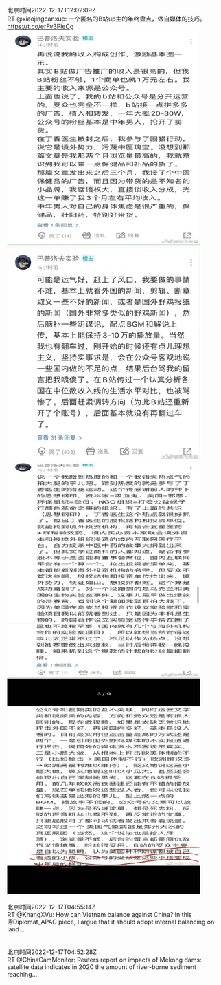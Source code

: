 北京时间2022-12-17T12:02:09Z<br>RT @xiaojingcanxue: 一个匿名的B站up主的年终盘点，做自媒体的技巧。 https://t.co/erFv3PieCg<br><img src='/temp/image/2022/n-Month-12/1603963736762392577_0.jpg' width='450' height='500'><img src='/temp/image/2022/n-Month-12/1603963736762392577_1.jpg' width='450' height='500'><img src='/temp/image/2022/n-Month-12/1603963736762392577_2.jpg' width='450' height='500'><img src='/temp/image/2022/n-Month-12/1603963736762392577_3.jpg' width='450' height='500'><br><br>北京时间2022-12-17T04:55:14Z<br>RT @KhangXVu: How can Vietnam balance against China? In this @Diplomat_APAC piece, I argue that it should adopt internal balancing on land…<br><br><br>北京时间2022-12-17T04:52:28Z<br>RT @ChinaCamMonitor: Reuters report on impacts of Mekong dams: satellite data indicates in 2020 the amount of river-borne sediment reaching…<br><br><br>